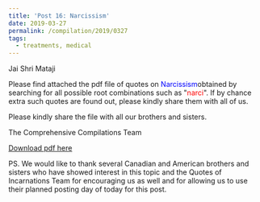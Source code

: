 ```yaml
---
title: 'Post 16: Narcissism'
date: 2019-03-27
permalink: /compilation/2019/0327
tags:
  - treatments, medical
---
```

Jai Shri Mataji

Please find attached the pdf file of quotes on <font color="blue">Narcissism</font>obtained by searching for all possible root combinations such as "<font color="red">narci</font>". If by chance extra such quotes are found out, please kindly share them with all of us.<br>

Please kindly share the file with all our brothers and sisters.  

The Comprehensive Compilations Team

[Download pdf here](http://seven-teams.github.io/files/Narcissism.pdf)

PS. We would like to thank several Canadian and American brothers and sisters who have showed interest in this topic and the Quotes of Incarnations Team for encouraging us as well and for allowing us to use their planned posting day of today for this post. 
